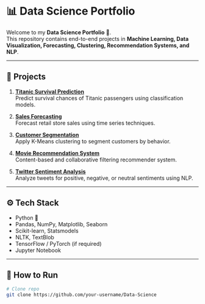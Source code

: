 # 📊 Data Science Portfolio  

Welcome to my **Data Science Portfolio** 🚀.  
This repository contains end-to-end projects in **Machine Learning, Data Visualization, Forecasting, Clustering, Recommendation Systems, and NLP**.  

---

## 📂 Projects  

1. **[Titanic Survival Prediction](./titanic-survival-prediction)**  
   Predict survival chances of Titanic passengers using classification models.  

2. **[Sales Forecasting](./Sales%20Forecasting)**  
   Forecast retail store sales using time series techniques.  

3. **[Customer Segmentation](./Customer%20Segmentation)**  
   Apply K-Means clustering to segment customers by behavior.  

4. **[Movie Recommendation System](./Movie%20Recommendation)**  
   Content-based and collaborative filtering recommender system.  

5. **[Twitter Sentiment Analysis](./Twitter%20Sentiment%20Analysis)**  
   Analyze tweets for positive, negative, or neutral sentiments using NLP.  

---

## ⚙️ Tech Stack  

- Python 🐍  
- Pandas, NumPy, Matplotlib, Seaborn  
- Scikit-learn, Statsmodels  
- NLTK, TextBlob  
- TensorFlow / PyTorch (if required)  
- Jupyter Notebook  

---

## 🚀 How to Run  

```bash
# Clone repo
git clone https://github.com/your-username/Data-Science
